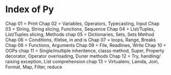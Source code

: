 # Index of Py

Chap 01 = Print
Chap 02 = Variables, Operators, Typecasting, Input
Chap 03 = String, String slicing, Functions, Sequence 
Chap 04 = List/Tuples, List/Tuples slicing, Methods 
chap 05 = Dictionaries, Sets, Sets Method 
Chap 06 = Conditions, if/else, in and is
Chap 07 = loops, Range, Breaks
Chap 08 = Functions, Arguments 
Chap 09 = File, Readlines, Write 
Chap 10 = OOPs
chap 11 = Single/multiple inheritence, classs method, Super, Property decorator, Operator overloading, Duner methods
Chap 12 = Try, handling/ raising exception, List comprehension 
chap 13 = Virtualenv, Lamda, Join, Format, Map, Filter, reduce
